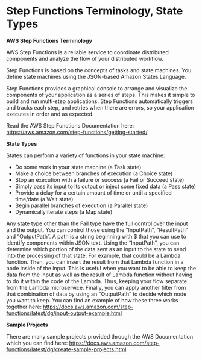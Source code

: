 # Step Functions Terminology, State Types

**AWS Step Functions Terminology**

AWS Step Functions is a reliable service to coordinate distributed components and analyze the flow of your distributed workflow.

Step Functions is based on the concepts of tasks and state machines. You define state machines using the JSON-based Amazon States Language.

Step Functions provides a graphical console to arrange and visualize the components of your application as a series of steps. This makes it simple to build and run multi-step applications. Step Functions automatically triggers and tracks each step, and retries when there are errors, so your application executes in order and as expected.

Read the AWS Step Functions Documentation here: 
https://aws.amazon.com/step-functions/getting-started/

**State Types**

States can perform a variety of functions in your state machine:

- Do some work in your state machine (a Task state)
- Make a choice between branches of execution (a Choice state)
- Stop an execution with a failure or success (a Fail or Succeed state)
- Simply pass its input to its output or inject some fixed data (a Pass state)
- Provide a delay for a certain amount of time or until a specified time/date (a Wait state)
- Begin parallel branches of execution (a Parallel state)
- Dynamically iterate steps (a Map state)

Any state type other than the Fail type have the full control over the input and the output. You can control those using the “InputPath”, “ResultPath” and “OutputPath”. A path is a string beginning with $ that you can use to identify components within JSON text. Using the “InputPath”, you can determine which portion of the data sent as an input to the state to send into the processing of that state. For example, that could be a Lambda function. Then, you can insert the result from that Lambda function in a node inside of the input. This is useful when you want to be able to keep the data from the input as well as the result of Lambda function without having to do it within the code of the Lambda. Thus, keeping your flow separate from the Lambda microservice. Finally, you can apply another filter from that combination of data by using an “OutputPath” to decide which node you want to keep. You can find an example of how these three works together here: 
https://docs.aws.amazon.com/step-functions/latest/dg/input-output-example.html

**Sample Projects**

There are many sample projects provided through the AWS Documentation which you can find here: 
https://docs.aws.amazon.com/step-functions/latest/dg/create-sample-projects.html
